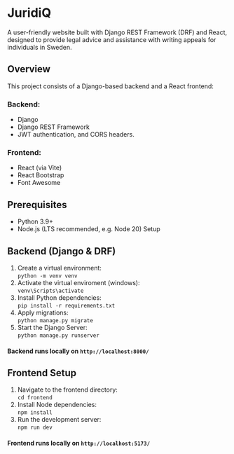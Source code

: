# JuridiQ
A user-friendly website built with Django REST Framework (DRF) and React, designed to provide legal advice and assistance with writing appeals for individuals in Sweden.

## Overview
This project consists of a Django-based backend and a React frontend:

### Backend: 
- Django 
- Django REST Framework
- JWT authentication, and CORS headers.

### Frontend: 
- React (via Vite)
- React Bootstrap 
- Font Awesome

## Prerequisites
 - Python 3.9+
 - Node.js (LTS recommended, e.g. Node 20)
Setup

## Backend (Django & DRF)
1. Create a virtual environment: <br>
`python -m venv venv`
2. Activate the virtual enviroment (windows): <br>
`venv\Scripts\activate`
3. Install Python dependencies: <br>
`pip install -r requirements.txt`
4. Apply migrations: <br>
`python manage.py migrate`
5. Start the Django Server: <br>
`python manage.py runserver`

#### Backend runs locally on `http://localhost:8000/ `

## Frontend Setup
1. Navigate to the frontend directory: <br>
`cd frontend`
2. Install Node dependencies: <br>
`npm install`
3. Run the development server: <br>
`npm run dev`

#### Frontend runs locally on `http://localhost:5173/` 
